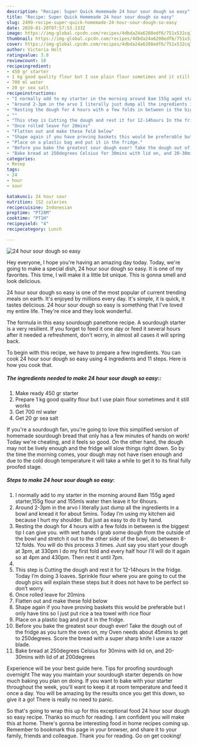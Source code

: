 ```yaml
---
description: "Recipe: Super Quick Homemade 24 hour sour dough so easy"
title: "Recipe: Super Quick Homemade 24 hour sour dough so easy"
slug: 2499-recipe-super-quick-homemade-24-hour-sour-dough-so-easy
date: 2020-01-20T07:57:53.133Z
image: https://img-global.cpcdn.com/recipes/4dbda24a6208edf6/751x532cq70/24-hour-sour-dough-so-easy-recipe-main-photo.jpg
thumbnail: https://img-global.cpcdn.com/recipes/4dbda24a6208edf6/751x532cq70/24-hour-sour-dough-so-easy-recipe-main-photo.jpg
cover: https://img-global.cpcdn.com/recipes/4dbda24a6208edf6/751x532cq70/24-hour-sour-dough-so-easy-recipe-main-photo.jpg
author: Victoria Holt
ratingvalue: 3.8
reviewcount: 10
recipeingredient:
- 450 gr starter
- 1 kg good quality flour but I use plain flour sometimes and it still works
- 700 ml water
- 20 gr sea salt
recipeinstructions:
- "I normally add to my starter in the morning around 8am 155g aged starter,155g flour and 155mls water then leave it for 6hours."
- "Around 2-3pm in the arvo I literally just dump all the ingredients in a bowl and knead it for about 5mins. Today I’m using my kitchen aid because I hurt my shoulder. But just as easy to do it by hand."
- "Resting the dough for 4 hours with a few folds in between is the biggest tip I can give you. with wet hands I grab some dough from the outside of the bowl and stretch it out to the other side of the bowl, do between 8-12 folds. You will do this process 3 times. Just say you start your dough at 3pm, at 330pm I do my first fold and every half hour I’ll will do it again so at 4pm and 430pm. Then rest it until 7pm."
- ""
- "This step is Cutting the dough and rest it for 12-14hours In the fridge. Today I’m doing 3 loaves. Sprinkle flour where you are going to cut the dough pics will explain these steps but it does not have to be perfect so don’t worry."
- "Once rolled leave for 20mins"
- "Flatten out and make these fold below"
- "Shape again if you have proving baskets this would be preferable but I only have tins so I just put rice a tea towel with rice flour"
- "Place on a plastic bag and put it in the fridge."
- "Before you bake the greatest sour dough ever! Take the dough out of the fridge as you turn the oven on, my Oven needs about 45mins to get to 250degrees. Score the bread with a super sharp knife I use a razor blade."
- "Bake bread at 250degrees Celsius for 30mins with lid on, and 20-30mins with lid of at 200degrees"
categories:
- Resep
tags:
- 24
- hour
- sour

katakunci: 24 hour sour
nutrition: 152 calories
recipecuisine: Indonesian
preptime: "PT28M"
cooktime: "PT1H"
recipeyield: "4"
recipecategory: Lunch

---
```



![24 hour sour dough so easy](https://img-global.cpcdn.com/recipes/4dbda24a6208edf6/751x532cq70/24-hour-sour-dough-so-easy-recipe-main-photo.jpg)

Hey everyone, I hope you're having an amazing day today. Today, we're going to make a special dish, 24 hour sour dough so easy. It is one of my favorites. This time, I will make it a little bit unique. This is gonna smell and look delicious.

24 hour sour dough so easy is one of the most popular of current trending meals on earth. It's enjoyed by millions every day. It's simple, it is quick, it tastes delicious. 24 hour sour dough so easy is something that I've loved my entire life. They're nice and they look wonderful.

The formula in this easy sourdough panettone recipe. A sourdough starter is a very resilient. If you forget to feed it one day or feed it several hours after it needed a refreshment, don&#39;t worry, in almost all cases it will spring back.


To begin with this recipe, we have to prepare a few ingredients. You can cook 24 hour sour dough so easy using 4 ingredients and 11 steps. Here is how you cook that.

##### The ingredients needed to make 24 hour sour dough so easy::

1. Make ready 450 gr starter
1. Prepare 1 kg good quality flour but I use plain flour sometimes and it still works
1. Get 700 ml water
1. Get 20 gr sea salt


If you&#39;re a sourdough fan, you&#39;re going to love this simplified version of homemade sourdough bread that only has a few minutes of hands on work! Today we&#39;re cheating, and it feels so good. On the other hand, the dough may not be lively enough and the fridge will slow things right down. So by the time the morning comes, your dough may not have risen enough and due to the cold dough temperature it will take a while to get it to its final fully proofed stage. 

##### Steps to make 24 hour sour dough so easy:

1. I normally add to my starter in the morning around 8am 155g aged starter,155g flour and 155mls water then leave it for 6hours.
1. Around 2-3pm in the arvo I literally just dump all the ingredients in a bowl and knead it for about 5mins. Today I’m using my kitchen aid because I hurt my shoulder. But just as easy to do it by hand.
1. Resting the dough for 4 hours with a few folds in between is the biggest tip I can give you. with wet hands I grab some dough from the outside of the bowl and stretch it out to the other side of the bowl, do between 8-12 folds. You will do this process 3 times. Just say you start your dough at 3pm, at 330pm I do my first fold and every half hour I’ll will do it again so at 4pm and 430pm. Then rest it until 7pm.
1. 
1. This step is Cutting the dough and rest it for 12-14hours In the fridge. Today I’m doing 3 loaves. Sprinkle flour where you are going to cut the dough pics will explain these steps but it does not have to be perfect so don’t worry.
1. Once rolled leave for 20mins
1. Flatten out and make these fold below
1. Shape again if you have proving baskets this would be preferable but I only have tins so I just put rice a tea towel with rice flour
1. Place on a plastic bag and put it in the fridge.
1. Before you bake the greatest sour dough ever! Take the dough out of the fridge as you turn the oven on, my Oven needs about 45mins to get to 250degrees. Score the bread with a super sharp knife I use a razor blade.
1. Bake bread at 250degrees Celsius for 30mins with lid on, and 20-30mins with lid of at 200degrees


Experience will be your best guide here. Tips for proofing sourdough overnight The way you maintain your sourdough starter depends on how much baking you plan on doing. If you want to bake with your starter throughout the week, you&#39;ll want to keep it at room temperature and feed it once a day. You will be amazing by the results once you get this down, so give it a go! There is really no need to panic. 

So that's going to wrap this up for this exceptional food 24 hour sour dough so easy recipe. Thanks so much for reading. I am confident you will make this at home. There's gonna be interesting food in home recipes coming up. Remember to bookmark this page in your browser, and share it to your family, friends and colleague. Thank you for reading. Go on get cooking!
